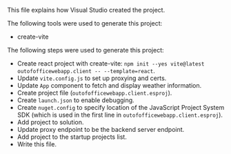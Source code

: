 This file explains how Visual Studio created the project.

The following tools were used to generate this project:
- create-vite

The following steps were used to generate this project:
- Create react project with create-vite: `npm init --yes vite@latest outofofficewebapp.client -- --template=react`.
- Update `vite.config.js` to set up proxying and certs.
- Update `App` component to fetch and display weather information.
- Create project file (`outofofficewebapp.client.esproj`).
- Create `launch.json` to enable debugging.
- Create `nuget.config` to specify location of the JavaScript Project System SDK (which is used in the first line in `outofofficewebapp.client.esproj`).
- Add project to solution.
- Update proxy endpoint to be the backend server endpoint.
- Add project to the startup projects list.
- Write this file.
